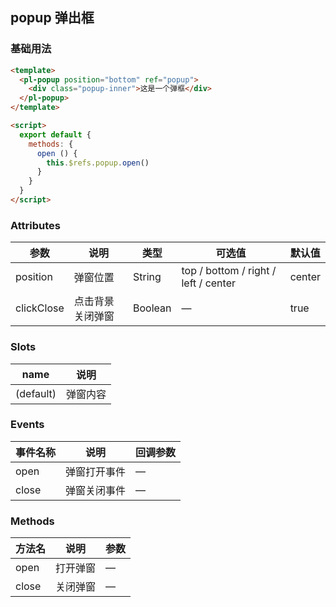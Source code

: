 ## popup 弹出框

### 基础用法

```html
<template>
  <pl-popup position="bottom" ref="popup">
    <div class="popup-inner">这是一个弹框</div>
  </pl-popup>
</template>

<script>
  export default {
    methods: {
      open () {
        this.$refs.popup.open()
      }
    }
  }
</script>
```

### Attributes
| 参数      | 说明    | 类型      | 可选值       | 默认值   |
|---------- |-------- |---------- |-------------  |-------- |
| position        | 弹窗位置 | String | top / bottom / right / left / center | center |
| clickClose        | 点击背景关闭弹窗 | Boolean | — | true |

### Slots
| name      | 说明    |
|---------- |-------- |
| (default)     |   弹窗内容   |

### Events
| 事件名称      | 说明    | 回调参数      |
|---------- |-------- |---------- |
| open | 弹窗打开事件 | — |
| close | 弹窗关闭事件 | — |

### Methods
| 方法名 | 说明 | 参数 |
| ---- | ---- | ---- |
| open  | 打开弹窗 | — |
| close | 关闭弹窗 | — |
